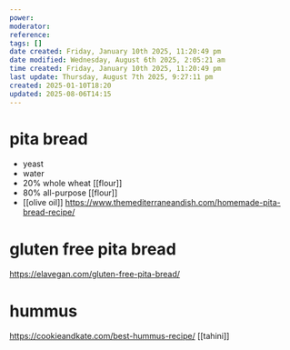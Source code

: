 ```yaml
---
power: 
moderator: 
reference: 
tags: []
date created: Friday, January 10th 2025, 11:20:49 pm
date modified: Wednesday, August 6th 2025, 2:05:21 am
time created: Friday, January 10th 2025, 11:20:49 pm
last update: Thursday, August 7th 2025, 9:27:11 pm
created: 2025-01-10T18:20
updated: 2025-08-06T14:15
---
```

# pita bread
- yeast
- water
- 20% whole wheat [[flour]]
- 80% all-purpose [[flour]]
- [[olive oil]]
https://www.themediterraneandish.com/homemade-pita-bread-recipe/
# gluten free pita bread
https://elavegan.com/gluten-free-pita-bread/

# hummus
https://cookieandkate.com/best-hummus-recipe/
[[tahini]]